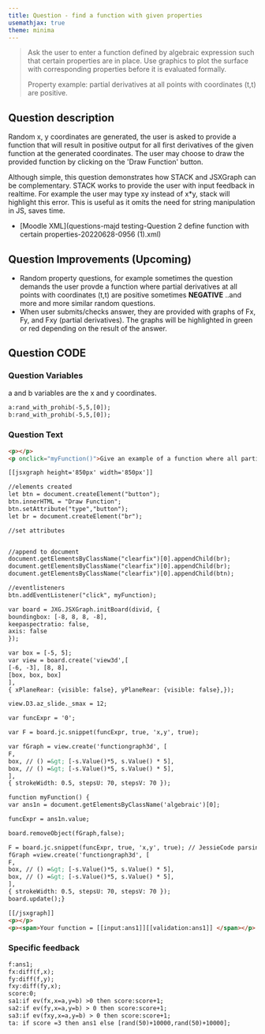 ```yaml
---
title: Question - find a function with given properties
usemathjax: true
theme: minima
---
```




> Ask the user to enter a function defined by algebraic expression such that certain properties are in place. Use graphics to plot the surface with corresponding properties before it is evaluated formally.
>
> Property example: partial derivatives at all points with coordinates (t,t) are positive.

## Question description
Random x, y coordinates are generated, the user is asked to provide a function that will result in positive output for all first derivatives of the given function at the generated coordinates. The user may choose to draw the provided function by clicking on the 'Draw Function' button.

Although simple, this question demonstrates how STACK and JSXGraph can be complementary. STACK works to provide the user with input feedback in realtime. For example the user may type xy instead of x*y, stack will highlight this error. This is useful as it omits the need for string manipulation in JS, saves time.

+ [Moodle XML](questions-majd testing-Question 2 define function with certain properties-20220628-0956 (1).xml)



## Question Improvements (Upcoming)
- Random property questions, for example sometimes the question demands the user provde a function where partial derivatives at all points with coordinates (t,t) are positive sometimes **NEGATIVE** ..and more and more similar random questions.
- When user submits/checks answer, they are provided with graphs of Fx, Fy, and Fxy (partial derivatives). The graphs will be highlighted in green or red depending on the result of the answer.


## Question CODE

### Question Variables
a and b variables are the x and y coordinates.
```html
a:rand_with_prohib(-5,5,[0]);
b:rand_with_prohib(-5,5,[0]);
```

### Question Text
```html
<p></p>
<p onclick="myFunction()">Give an example of a function where all partial derivatives at the coordinates ({#a#},{#b#}) are positive<br></p>

[[jsxgraph height='850px' width='850px']]

//elements created
let btn = document.createElement("button");
btn.innerHTML = "Draw Function";
btn.setAttribute("type","button");
let br = document.createElement("br");

//set attributes


//append to document
document.getElementsByClassName("clearfix")[0].appendChild(br);
document.getElementsByClassName("clearfix")[0].appendChild(br);
document.getElementsByClassName("clearfix")[0].appendChild(btn);

//eventlisteners
btn.addEventListener("click", myFunction);

var board = JXG.JSXGraph.initBoard(divid, {
boundingbox: [-8, 8, 8, -8],
keepaspectratio: false,
axis: false
});

var box = [-5, 5];
var view = board.create('view3d',[
[-6, -3], [8, 8],
[box, box, box]
],
{ xPlaneRear: {visible: false}, yPlaneRear: {visible: false},});

view.D3.az_slide._smax = 12;

var funcExpr = '0';

var F = board.jc.snippet(funcExpr, true, 'x,y', true);

var fGraph = view.create('functiongraph3d', [
F,
box, // () =&gt; [-s.Value()*5, s.Value() * 5],
box, // () =&gt; [-s.Value()*5, s.Value() * 5],
],
{ strokeWidth: 0.5, stepsU: 70, stepsV: 70 });

function myFunction() {
var ans1n = document.getElementsByClassName('algebraic')[0];

funcExpr = ans1n.value;

board.removeObject(fGraph,false);

F = board.jc.snippet(funcExpr, true, 'x,y', true); // JessieCode parsing
fGraph =view.create('functiongraph3d', [
F,
box, // () =&gt; [-s.Value()*5, s.Value() * 5],
box, // () =&gt; [-s.Value()*5, s.Value() * 5],
],
{ strokeWidth: 0.5, stepsU: 70, stepsV: 70 });
board.update();}

[[/jsxgraph]]
<p></p>
<p><span>Your function = [[input:ans1]][[validation:ans1]] </span></p>
```

### Specific feedback
```html
f:ans1;
fx:diff(f,x);
fy:diff(f,y);
fxy:diff(fy,x);
score:0;
sa1:if ev(fx,x=a,y=b) >0 then score:score+1;
sa2:if ev(fy,x=a,y=b) > 0 then score:score+1;
sa3:if ev(fxy,x=a,y=b) > 0 then score:score+1;
ta: if score =3 then ans1 else [rand(50)+10000,rand(50)+10000];
```




